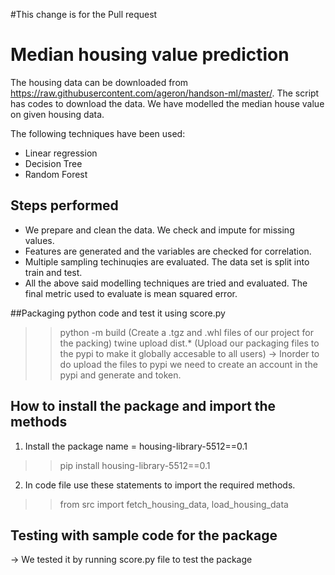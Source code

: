 #This change is for the Pull request

# Median housing value prediction

The housing data can be downloaded from https://raw.githubusercontent.com/ageron/handson-ml/master/. The script has codes to download the data. We have modelled the median house value on given housing data. 

The following techniques have been used: 

 - Linear regression
 - Decision Tree
 - Random Forest

## Steps performed
 - We prepare and clean the data. We check and impute for missing values.
 - Features are generated and the variables are checked for correlation.
 - Multiple sampling techinuqies are evaluated. The data set is split into train and test.
 - All the above said modelling techniques are tried and evaluated. The final metric used to evaluate is mean squared error.

 ##Packaging python code and test it using score.py
 >> python -m build (Create a .tgz and .whl files of our project for the packing)
 >> twine upload dist.* (Upload our packaging files to the pypi to make it globally accesable to all users)
 -> Inorder to do upload the files to pypi we need to create an account in the pypi and generate and token.

## How to install the package and import the methods
1. Install the package name = housing-library-5512==0.1 
 >> pip install housing-library-5512==0.1
2. In code file use these statements to import the required methods.
 >> from src import fetch_housing_data, load_housing_data

## Testing with sample code for the package
-> We tested it by running score.py file to test the package